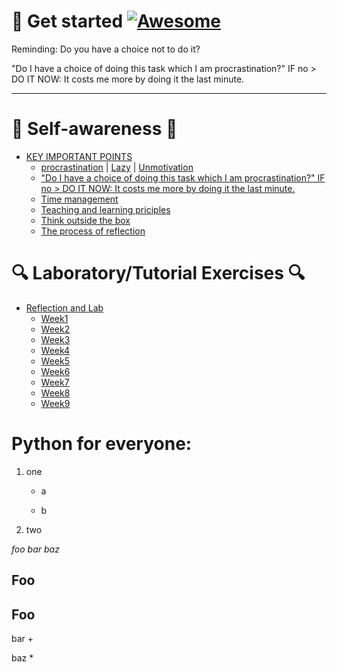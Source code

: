 # 🚀 Get started   [![Awesome](https://cdn.rawgit.com/sindresorhus/awesome/d7305f38d29fed78fa85652e3a63e154dd8e8829/media/badge.svg)](https://github.com/sindresorhus/awesome)

Reminding: Do you have a choice not to do it?

"Do I have a choice of doing this task which I am procrastination?" IF no > DO IT NOW: It costs me more by doing it the last minute.

-----

# 📌 Self-awareness 📌
- [KEY IMPORTANT POINTS]()
    * [procrastination]() | [Lazy]() | [Unmotivation]()
    * ["Do I have a choice of doing this task which I am procrastination?" IF no > DO IT NOW: It costs me more by doing it the last minute.]()
    * [Time management](https://docs.google.com/document/d/1rasGsY4p3krFH_Yj7ADcarizARBhCTF7/edit?usp=sharing&ouid=114771463770519365710&rtpof=true&sd=true)
    * [Teaching and learning priciples](https://drive.google.com/file/d/1LS4PAPM9JEN97oc5DphyWT0Ti-y5v5Ai/view?usp=sharing)
    * [Think outside the box](https://youtu.be/Dk6xrhF3zTQ)
    * [The process of reflection](https://docs.google.com/document/d/1KThoPoc2LZmIt1-TykXqt48nVZe7yAfnzzrBi2iDZMM/edit)

# 🔍 Laboratory/Tutorial Exercises 🔍
- [Reflection and Lab]()
    * [Week1](https://docs.google.com/document/d/1KThoPoc2LZmIt1-TykXqt48nVZe7yAfnzzrBi2iDZMM/edit)
    * [Week2](https://docs.google.com/document/d/1ApnZKPMEQBkbxJWXzSJQaNlWHuFCD97F3TKawHyxHfc/edit)
    * [Week3](https://docs.google.com/document/d/1TX-0a3WCH5KkmBvtza2ivKGhjGndwLM32HfThIZyaKQ/edit)
    * [Week4](https://docs.google.com/document/d/1iRpAvtwQvceX9oCVOWMfuXBOnsK8bvrYg669Qw-sHWs/edit)
    * [Week5](https://docs.google.com/document/d/1n54oN-GNjPzrAiIssbokumT1rCSZoeVa6U7yZJAzd80/edit)
    * [Week6](https://docs.google.com/document/d/1WuzUI-noSh3OQrvhrD5qVwOnn7chuTYlxYnJPXCLnm4/edit)
    * [Week7](https://docs.google.com/document/d/15mGjvoCq2Cu58m5wB4Nq3-AsV7OrIlKWBDnTvr0QTWU/edit)
    * [Week8](https://docs.google.com/document/d/1wcjZiIlJgY6mymZHZ13ZpxKWxL5T0ipFK1GjTJPv6aQ/edit)
    * [Week9](https://docs.google.com/document/d/1jF03v5kJ-Nb-1J8CTREACwFjRCPXzg3gOWrVXYdwj3Q/edit)



# Python for everyone:
1.  one
    - a

    - b
2.  two

*foo *bar* baz*

Foo
   ----      

Foo
-

bar
+

baz
*

